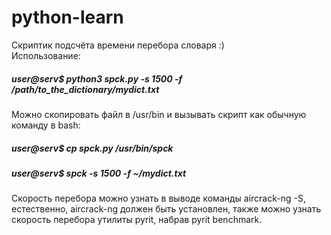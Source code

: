 # python-learn
Скриптик подсчёта времени перебора словаря :)  
Использование:  
##### user@serv$ python3 spck.py -s 1500  -f /path/to_the_dictionary/mydict.txt  

Можно скопировать файл в /usr/bin и вызывать скрипт как обычную команду в bash:  
##### user@serv$ cp spck.py /usr/bin/spck    
##### user@serv$ spck -s 1500 -f ~/mydict.txt  

Cкорость перебора можно узнать в выводе команды aircrack-ng -S, естественно, aircrack-ng должен быть установлен,
также можно узнать скорость перебора утилиты pyrit, набрав pyrit benchmark.



